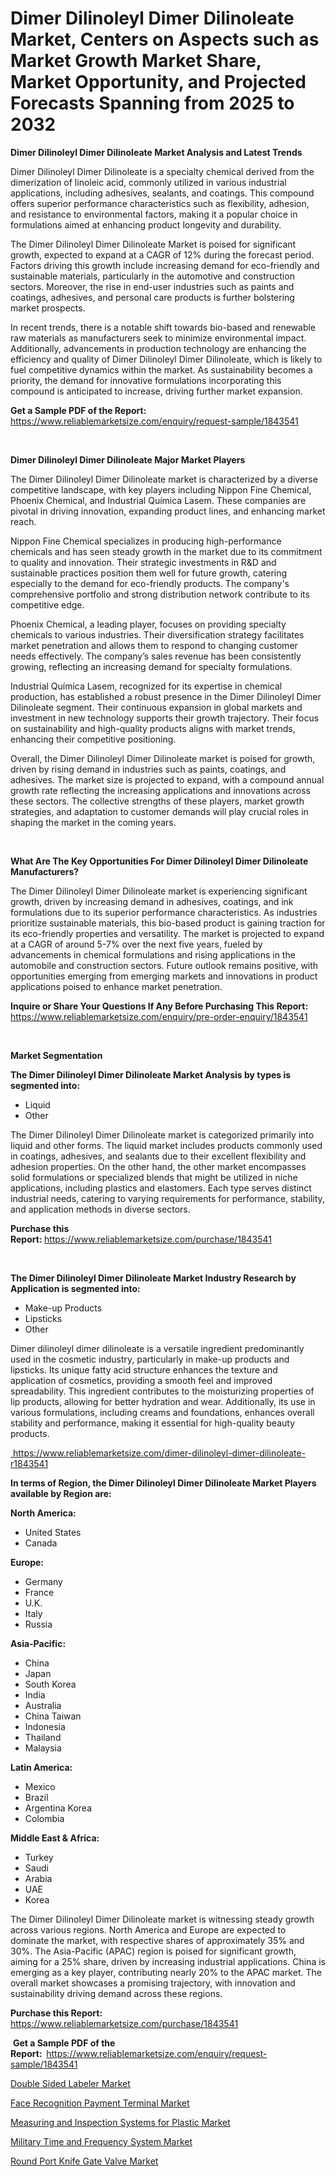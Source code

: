<p><h1>Dimer Dilinoleyl Dimer Dilinoleate Market, Centers on Aspects such as Market Growth Market Share, Market Opportunity, and Projected Forecasts Spanning from 2025 to 2032</h1></p><p><strong>Dimer Dilinoleyl Dimer Dilinoleate Market Analysis and Latest Trends</strong></p>
<p><p>Dimer Dilinoleyl Dimer Dilinoleate is a specialty chemical derived from the dimerization of linoleic acid, commonly utilized in various industrial applications, including adhesives, sealants, and coatings. This compound offers superior performance characteristics such as flexibility, adhesion, and resistance to environmental factors, making it a popular choice in formulations aimed at enhancing product longevity and durability.</p><p>The Dimer Dilinoleyl Dimer Dilinoleate Market is poised for significant growth, expected to expand at a CAGR of 12% during the forecast period. Factors driving this growth include increasing demand for eco-friendly and sustainable materials, particularly in the automotive and construction sectors. Moreover, the rise in end-user industries such as paints and coatings, adhesives, and personal care products is further bolstering market prospects.</p><p>In recent trends, there is a notable shift towards bio-based and renewable raw materials as manufacturers seek to minimize environmental impact. Additionally, advancements in production technology are enhancing the efficiency and quality of Dimer Dilinoleyl Dimer Dilinoleate, which is likely to fuel competitive dynamics within the market. As sustainability becomes a priority, the demand for innovative formulations incorporating this compound is anticipated to increase, driving further market expansion.</p></p>
<p><strong>Get a Sample PDF of the Report:&nbsp;</strong> <a href="https://www.reliablemarketsize.com/enquiry/request-sample/1843541?utm_campaign=2288&utm_medium=2&utm_source=Github&utm_content=ia&utm_term=28022025&utm_id=dimer-dilinoleyl-dimer-dilinoleate">https://www.reliablemarketsize.com/enquiry/request-sample/1843541</a></p>
<p>&nbsp;</p>
<p><strong>Dimer Dilinoleyl Dimer Dilinoleate Major Market Players</strong></p>
<p><p>The Dimer Dilinoleyl Dimer Dilinoleate market is characterized by a diverse competitive landscape, with key players including Nippon Fine Chemical, Phoenix Chemical, and Industrial Química Lasem. These companies are pivotal in driving innovation, expanding product lines, and enhancing market reach.</p><p>Nippon Fine Chemical specializes in producing high-performance chemicals and has seen steady growth in the market due to its commitment to quality and innovation. Their strategic investments in R&D and sustainable practices position them well for future growth, catering especially to the demand for eco-friendly products. The company's comprehensive portfolio and strong distribution network contribute to its competitive edge.</p><p>Phoenix Chemical, a leading player, focuses on providing specialty chemicals to various industries. Their diversification strategy facilitates market penetration and allows them to respond to changing customer needs effectively. The company’s sales revenue has been consistently growing, reflecting an increasing demand for specialty formulations.</p><p>Industrial Química Lasem, recognized for its expertise in chemical production, has established a robust presence in the Dimer Dilinoleyl Dimer Dilinoleate segment. Their continuous expansion in global markets and investment in new technology supports their growth trajectory. Their focus on sustainability and high-quality products aligns with market trends, enhancing their competitive positioning.</p><p>Overall, the Dimer Dilinoleyl Dimer Dilinoleate market is poised for growth, driven by rising demand in industries such as paints, coatings, and adhesives. The market size is projected to expand, with a compound annual growth rate reflecting the increasing applications and innovations across these sectors. The collective strengths of these players, market growth strategies, and adaptation to customer demands will play crucial roles in shaping the market in the coming years.</p></p>
<p>&nbsp;</p>
<p><strong>What Are The Key Opportunities For Dimer Dilinoleyl Dimer Dilinoleate Manufacturers?</strong></p>
<p><p>The Dimer Dilinoleyl Dimer Dilinoleate market is experiencing significant growth, driven by increasing demand in adhesives, coatings, and ink formulations due to its superior performance characteristics. As industries prioritize sustainable materials, this bio-based product is gaining traction for its eco-friendly properties and versatility. The market is projected to expand at a CAGR of around 5-7% over the next five years, fueled by advancements in chemical formulations and rising applications in the automobile and construction sectors. Future outlook remains positive, with opportunities emerging from emerging markets and innovations in product applications poised to enhance market penetration.</p></p>
<p><strong>Inquire or Share Your Questions If Any Before Purchasing This Report:</strong> <a href="https://www.reliablemarketsize.com/enquiry/pre-order-enquiry/1843541?utm_campaign=2288&utm_medium=2&utm_source=Github&utm_content=ia&utm_term=28022025&utm_id=dimer-dilinoleyl-dimer-dilinoleate">https://www.reliablemarketsize.com/enquiry/pre-order-enquiry/1843541</a></p>
<p>&nbsp;</p>
<p><strong>Market Segmentation</strong></p>
<p><strong>The Dimer Dilinoleyl Dimer Dilinoleate Market Analysis by types is segmented into:</strong></p>
<p><ul><li>Liquid</li><li>Other</li></ul></p>
<p><p>The Dimer Dilinoleyl Dimer Dilinoleate market is categorized primarily into liquid and other forms. The liquid market includes products commonly used in coatings, adhesives, and sealants due to their excellent flexibility and adhesion properties. On the other hand, the other market encompasses solid formulations or specialized blends that might be utilized in niche applications, including plastics and elastomers. Each type serves distinct industrial needs, catering to varying requirements for performance, stability, and application methods in diverse sectors.</p></p>
<p><strong>Purchase this Report:&nbsp;</strong><a href="https://www.reliablemarketsize.com/purchase/1843541?utm_campaign=2288&utm_medium=2&utm_source=Github&utm_content=ia&utm_term=28022025&utm_id=dimer-dilinoleyl-dimer-dilinoleate">https://www.reliablemarketsize.com/purchase/1843541</a></p>
<p>&nbsp;</p>
<p><strong>The Dimer Dilinoleyl Dimer Dilinoleate Market Industry Research by Application is segmented into:</strong></p>
<p><ul><li>Make-up Products</li><li>Lipsticks</li><li>Other</li></ul></p>
<p><p>Dimer dilinoleyl dimer dilinoleate is a versatile ingredient predominantly used in the cosmetic industry, particularly in make-up products and lipsticks. Its unique fatty acid structure enhances the texture and application of cosmetics, providing a smooth feel and improved spreadability. This ingredient contributes to the moisturizing properties of lip products, allowing for better hydration and wear. Additionally, its use in various formulations, including creams and foundations, enhances overall stability and performance, making it essential for high-quality beauty products.</p></p>
<p><a href="https://www.reliablemarketsize.com/dimer-dilinoleyl-dimer-dilinoleate-r1843541?utm_campaign=2288&utm_medium=2&utm_source=Github&utm_content=ia&utm_term=28022025&utm_id=dimer-dilinoleyl-dimer-dilinoleate">&nbsp;https://www.reliablemarketsize.com/dimer-dilinoleyl-dimer-dilinoleate-r1843541</a></p>
<p><strong>In terms of Region, the Dimer Dilinoleyl Dimer Dilinoleate Market Players available by Region are:</strong></p>
<p>
    <p> <strong> North America: </strong>
        <ul>
            <li>United States</li>
            <li>Canada</li>
        </ul>
        </p> 
    <p> <strong> Europe: </strong>
        <ul>
            <li>Germany</li>
            <li>France</li>
            <li>U.K.</li>
            <li>Italy</li>
            <li>Russia</li>
        </ul>
        </p> 
    <p> <strong> Asia-Pacific: </strong>
        <ul>
            <li>China</li>
            <li>Japan</li>
            <li>South Korea</li>
            <li>India</li>
            <li>Australia</li>
            <li>China Taiwan</li>
            <li>Indonesia</li>
            <li>Thailand</li>
            <li>Malaysia</li>
        </ul>
        </p> 
    <p> <strong> Latin America: </strong>
        <ul>
            <li>Mexico</li>
            <li>Brazil</li>
            <li>Argentina Korea</li>
            <li>Colombia</li>
        </ul>
        </p> 
    <p> <strong> Middle East & Africa: </strong>
        <ul>
            <li>Turkey</li>
            <li>Saudi</li>
            <li>Arabia</li>
            <li>UAE</li>
            <li>Korea</li>
        </ul>
    </p>
    </p>
<p><p>The Dimer Dilinoleyl Dimer Dilinoleate market is witnessing steady growth across various regions. North America and Europe are expected to dominate the market, with respective shares of approximately 35% and 30%. The Asia-Pacific (APAC) region is poised for significant growth, aiming for a 25% share, driven by increasing industrial applications. China is emerging as a key player, contributing nearly 20% to the APAC market. The overall market showcases a promising trajectory, with innovation and sustainability driving demand across these regions.</p></p>
<p><strong>Purchase this Report: </strong><a href="https://www.reliablemarketsize.com/purchase/1843541?utm_campaign=2288&utm_medium=2&utm_source=Github&utm_content=ia&utm_term=28022025&utm_id=dimer-dilinoleyl-dimer-dilinoleate">https://www.reliablemarketsize.com/purchase/1843541</a></p>
<p>&nbsp;<strong>Get a Sample PDF of the Report:&nbsp;&nbsp;</strong><a href="https://www.reliablemarketsize.com/enquiry/request-sample/1843541?utm_campaign=2288&utm_medium=2&utm_source=Github&utm_content=ia&utm_term=28022025&utm_id=dimer-dilinoleyl-dimer-dilinoleate">https://www.reliablemarketsize.com/enquiry/request-sample/1843541</a></p>
<p><strong></strong></p>
<p><p><a href="https://github.com/vengatsabibu/Market-Research-Report-List-1/blob/main/double-sided-labeler-market.md?utm_campaign=2288&utm_medium=2&utm_source=Github&utm_content=ia&utm_term=28022025&utm_id=dimer-dilinoleyl-dimer-dilinoleate">Double Sided Labeler Market</a></p><p><a href="https://github.com/dbichayison/Market-Research-Report-List-1/blob/main/face-recognition-payment-terminal-market.md?utm_campaign=2288&utm_medium=2&utm_source=Github&utm_content=ia&utm_term=28022025&utm_id=dimer-dilinoleyl-dimer-dilinoleate">Face Recognition Payment Terminal Market</a></p><p><a href="https://github.com/nafidurii/Market-Research-Report-List-1/blob/main/measuring-and-inspection-systems-for-plastic-market.md?utm_campaign=2288&utm_medium=2&utm_source=Github&utm_content=ia&utm_term=28022025&utm_id=dimer-dilinoleyl-dimer-dilinoleate">Measuring and Inspection Systems for Plastic Market</a></p><p><a href="https://github.com/tumacaakesha78/Market-Research-Report-List-1/blob/main/military-time-and-frequency-system-market.md?utm_campaign=2288&utm_medium=2&utm_source=Github&utm_content=ia&utm_term=28022025&utm_id=dimer-dilinoleyl-dimer-dilinoleate">Military Time and Frequency System Market</a></p><p><a href="https://github.com/sefathlehki/Market-Research-Report-List-1/blob/main/round-port-knife-gate-valve-market.md?utm_campaign=2288&utm_medium=2&utm_source=Github&utm_content=ia&utm_term=28022025&utm_id=dimer-dilinoleyl-dimer-dilinoleate">Round Port Knife Gate Valve Market</a></p></p>